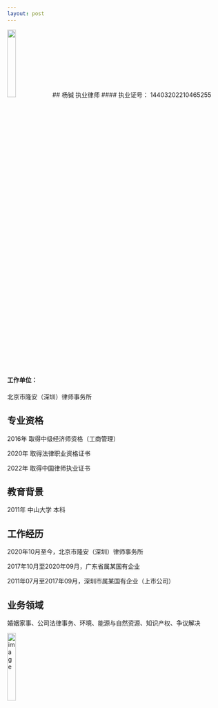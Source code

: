 ```yaml
---
layout: post
---
```


<img src="https://user-images.githubusercontent.com/131635505/234162638-0a91fbad-bd71-41b9-af30-6a72658c1bac.png" width="20%">
## 杨铖 执业律师
#### 执业证号：
14403202210465255


#### 工作单位：
北京市隆安（深圳）律师事务所

## 专业资格
<p>2016年 取得中级经济师资格（工商管理）</p>
<p>2020年 取得法律职业资格证书</p>
<p>2022年 取得中国律师执业证书</p>

## 教育背景
2011年 中山大学 本科

## 工作经历
<p>2020年10月至今，北京市隆安（深圳）律师事务所</p>
<p>2017年10月至2020年09月，广东省属某国有企业</p>
<p>2011年07月至2017年09月，深圳市属某国有企业（上市公司）</p>

## 业务领域
婚姻家事、公司法律事务、环境、能源与自然资源、知识产权、争议解决

<p></p>
<img width="20%" alt="image" src="https://user-images.githubusercontent.com/131635505/234598194-caff1c68-9720-482e-818f-5241224c7352.png">

